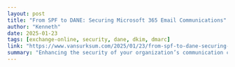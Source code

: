 ```yaml
---
layout: post
title: "From SPF to DANE: Securing Microsoft 365 Email Communications"
author: "Kenneth"
date: 2025-01-23
tags: [exchange-online, security, dane, dkim, dmarc]
link: "https://www.vansurksum.com/2025/01/23/from-spf-to-dane-securing-microsoft-365-email-communications/?utm_source=rss&utm_medium=rss&utm_campaign=from-spf-to-dane-securing-microsoft-365-email-communications"
summary: "Enhancing the security of your organization’s communication channels is more critical than ever. Building on foundational protocols like SPF, DKIM, and DMARC, you can implement advanced technologie..."
---
```

